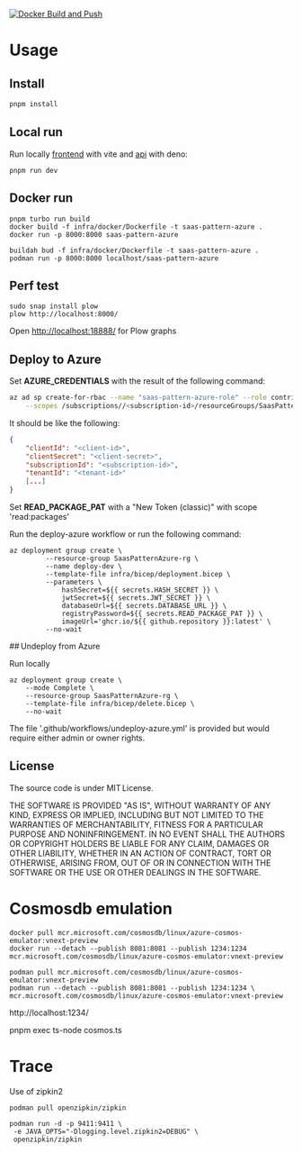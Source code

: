 [![Docker Build and Push](https://github.com/jlcanela/saas-pattern-azure/actions/workflows/docker-publish.yml/badge.svg)](https://github.com/jlcanela/saas-pattern-azure/actions/workflows/docker-publish.yml)

# Usage

## Install

```bash
pnpm install
```

## Local run

Run locally [frontend](http://localhost:5173/) with vite and
[api](http://localhost:8000/) with deno:

```
pnpm run dev
```

## Docker run

```
pnpm turbo run build
docker build -f infra/docker/Dockerfile -t saas-pattern-azure .
docker run -p 8000:8000 saas-pattern-azure
```

```
buildah bud -f infra/docker/Dockerfile -t saas-pattern-azure .
podman run -p 8000:8000 localhost/saas-pattern-azure
```

## Perf test

```
sudo snap install plow
plow http://localhost:8000/
```

Open [http://localhost:18888/](http://localhost:18888/) for Plow graphs

## Deploy to Azure

Set **AZURE_CREDENTIALS** with the result of the following command:

```bash
az ad sp create-for-rbac --name "saas-pattern-azure-role" --role contributor \
    --scopes /subscriptions//<subscription-id>/resourceGroups/SaasPatternAzure-rg --sdk-aut
```

It should be like the following:

```json
{
    "clientId": "<client-id>",
    "clientSecret": "<client-secret>",
    "subscriptionId": "<subscription-id>",
    "tenantId": "<tenant-id>"
    [...]
}
```

Set **READ_PACKAGE_PAT** with a "New Token (classic)" with scope 'read:packages'

Run the deploy-azure workflow or run the following command:

```
az deployment group create \
         --resource-group SaasPatternAzure-rg \
         --name deploy-dev \
         --template-file infra/bicep/deployment.bicep \
         --parameters \
             hashSecret=${{ secrets.HASH_SECRET }} \
             jwtSecret=${{ secrets.JWT_SECRET }} \
             databaseUrl=${{ secrets.DATABASE_URL }} \
             registryPassword=${{ secrets.READ_PACKAGE_PAT }} \
             imageUrl='ghcr.io/${{ github.repository }}:latest' \
         --no-wait
```

## Undeploy from Azure

Run locally

```
az deployment group create \
    --mode Complete \
    --resource-group SaasPatternAzure-rg \
    --template-file infra/bicep/delete.bicep \
    --no-wait
```

The file '.github/workflows/undeploy-azure.yml' is provided but would require
either admin or owner rights.


## License

The source code is under MIT License.

THE SOFTWARE IS PROVIDED "AS IS", WITHOUT WARRANTY OF ANY KIND, EXPRESS OR
IMPLIED, INCLUDING BUT NOT LIMITED TO THE WARRANTIES OF MERCHANTABILITY,
FITNESS FOR A PARTICULAR PURPOSE AND NONINFRINGEMENT. IN NO EVENT SHALL THE
AUTHORS OR COPYRIGHT HOLDERS BE LIABLE FOR ANY CLAIM, DAMAGES OR OTHER
LIABILITY, WHETHER IN AN ACTION OF CONTRACT, TORT OR OTHERWISE, ARISING FROM,
OUT OF OR IN CONNECTION WITH THE SOFTWARE OR THE USE OR OTHER DEALINGS IN THE
SOFTWARE.


# Cosmosdb emulation

```
docker pull mcr.microsoft.com/cosmosdb/linux/azure-cosmos-emulator:vnext-preview
docker run --detach --publish 8081:8081 --publish 1234:1234 mcr.microsoft.com/cosmosdb/linux/azure-cosmos-emulator:vnext-preview
```

```
podman pull mcr.microsoft.com/cosmosdb/linux/azure-cosmos-emulator:vnext-preview
podman run --detach --publish 8081:8081 --publish 1234:1234 \
mcr.microsoft.com/cosmosdb/linux/azure-cosmos-emulator:vnext-preview
```

http://localhost:1234/


pnpm exec ts-node cosmos.ts


# Trace

Use of zipkin2 

```
podman pull openzipkin/zipkin

podman run -d -p 9411:9411 \
 -e JAVA_OPTS="-Dlogging.level.zipkin2=DEBUG" \
 openzipkin/zipkin 
```
